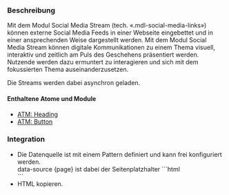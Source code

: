 ### Beschreibung
 
Mit dem Modul Social Media Stream (tech. «.mdl-social-media-links») können externe Social Media Feeds in einer Webseite eingebettet und in einer ansprechenden Weise dargestellt werden. Mit dem Modul Social Media Stream können digitale Kommunikationen zu einem Thema visuell, interaktiv und zeitlich am Puls des Geschehens präsentiert werden. Nutzende werden dazu ermuntert zu interagieren und sich mit dem fokussierten Thema auseinanderzusetzen.
 
Die Streams werden dabei asynchron geladen.
 
#### Enthaltene Atome und Module
* <a href="../../atoms/headings/headings.html">ATM: Heading</a>
* <a href="../../atoms/button/button.html">ATM: Button</a>

### Integration
<ul>
<li>Die Datenquelle ist mit einem Pattern definiert und kann frei konfiguriert werden. <br>data-source
{page} ist dabei der Seitenplatzhalter
```html
<div class="mdl-social-media-stream" data-init="socialMediaStream" data-source="/mocks/modules/social_media_stream/social_media_stream.json?page={page}">
```

<li>HTML kopieren.
</ul>